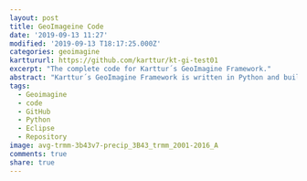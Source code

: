 ```yaml
---
layout: post
title: GeoImageine Code
date: '2019-09-13 11:27'
modified: '2019-09-13 T18:17:25.000Z'
categories: geoimagine
karttururl: https://github.com/karttur/kt-gi-test01
excerpt: "The complete code for Karttur´s GeoImagine Framework."
abstract: "Karttur´s GeoImagine Framework is written in Python and built using Eclipse as a shell package that contains all the included packages as submodules. "
tags:
  - Geoimagine
  - code
  - GitHub
  - Python
  - Eclipse
  - Repository
image: avg-trmm-3b43v7-precip_3B43_trmm_2001-2016_A
comments: true
share: true
---
```

